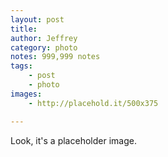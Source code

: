 ```yaml
---
layout: post
title:
author: Jeffrey
category: photo
notes: 999,999 notes
tags:
    - post
    - photo
images:
    - http://placehold.it/500x375

---
```

Look, it's a placeholder image.
